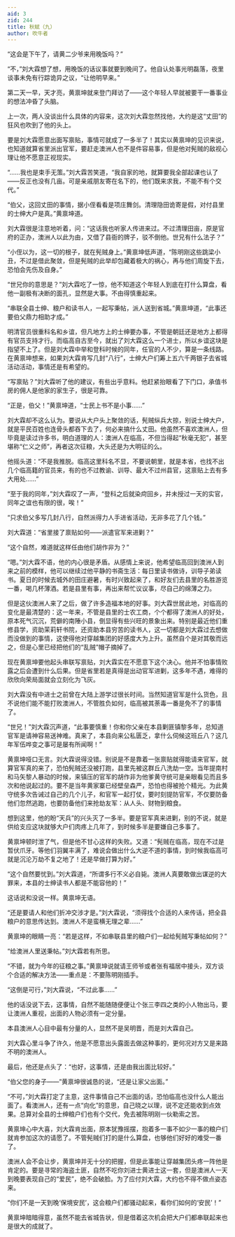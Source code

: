 ```yaml
---
aid: 3
zid: 244
title: 秋赋（九）
author: 吹牛者
---
```


“这会是下午了，请黄二少爷来用晚饭吗？”

“不，”刘大霖想了想，用晚饭的话议事就要到晚间了。他自认处事光明磊落，夜里谈事未免有行踪诡异之议，“让他明早来。”

第二天一早，天才亮，黄禀坤就来登门拜访了——这个年轻人早就被要干一番事业的想法冲昏了头脑。

上一次，两人没谈出什么具体的内容来，这次刘大霖忽然找他，大约是这“丈田”的狂风也吹到了他的头上。

要是刘大霖愿意出面写禀贴，事情可就成了一多半了！其实以黄禀坤的见识来说，也知道就算省里派出官军，要赶走澳洲人也不是件容易事，但是他对髡贼的敌视心理让他不愿意正视现实。

“……我也是束手无策。”刘大霖苦笑道，“我自家的地，就算要我全部起课也认了——反正也没有几亩。可是亲戚朋友寄在名下的，他们既来求我，不能不有个交代。”

“伯父，这回丈田的事情，据小侄看看是项庄舞剑。清理隐田诡寄是假，对付县里的士绅大户是真。”黄禀坤道。

刘大霖很是注意地听着，问：“这话我也听家人传进来过。不过清理田亩，原是官府的正办，澳洲人以此为由，又借了县衙的牌子，驳不倒他。世兄有什么法子？”

“小侄以为，这一切的根子，就在髡贼身上。”黄禀坤低声道，“陈明刚这些跳梁小丑，不过是借此聚敛，但是髡贼的此举却包藏着极大的祸心，再与他们周旋下去，恐怕会先伤及自身。”

“世兄你的意思是？”刘大霖吃了一惊，他不知道这个年轻人到底在打什么算盘，看他一副极有决断的面孔，显然是大事。不由得慎重起来。

“串联全县士绅、粮户和读书人，一起写秉帖，派人送到省城。”黄禀坤道，“此事还要伯父鼎力相助才成。”

明清官员很重科名和乡谊，但凡地方上的士绅要办事，不管是朝廷还是地方上都得有官员支持才行。而临高自古至今，就出了刘大霖这么一个进士，所以乡谊这块是指望不上了。但是刘大霖中举和登科时候的同年，任官的人不少，算是一条线路。在黄禀坤想来，如果刘大霖肯写几封“八行”，士绅大户们筹上五六千两银子去省城活动活动，事情还是有希望的。

“写禀贴？”刘大霖听了他的建议，有些出乎意料。他赶紧抬眼看了下门口，承值书房的佣人是他家的家生子，很是可靠。

“正是，伯父！”黄禀坤道，“士民上书不是小事……”

刘大霖却不这么认为。要说从大户头上聚敛的话，髡贼纵兵大掠，别说士绅大户，就是平民百姓也连骨头都吞下去了，何必来搞什么丈田。他虽然不喜欢澳洲人，但毕竟是读过许多书，明白道理的人：澳洲人在临高，不但当得起“秋毫无犯”，甚至堪称“仁义之师”，再者这次征粮，大头还是为大明征的么。

他摇头道：“不是我推脱。临高这里科名不显，不要说朝里，就是本省，也找不出几个临高籍的官员来，有的也不过教谕、训导、最大不过州县官，这禀贴上去有多大用处……”

“至于我的同年，”刘大霖叹了一声，“登科之后就染疴回乡，并未授过一天的实官，同年之谊也有限的很，唉！”

“只求伯父多写几封八行，自然派得力人手进省活动，无非多花了几个钱。”

刘大霖道：“省里接了禀贴如何——派遣官军来进剿？”

“这个自然，难道就这样任由他们胡作非为？”

“嗯。”刘大霖不语，他的内心很是矛盾。从感情上来说，他希望临高回到澳洲人到来之前的模样，他可以继续过他平静的书斋生活：每日里读书做诗，训导子弟读书。夏日的时候去城外的田庄避暑，有时兴致起来了，和好友们去县里的名胜游览一番，喝几杯薄酒。若是县里有事，再出来帮忙议议事，尽自己的绵薄之力。

但是这伙澳洲人来了之后，做了许多造福本地的好事。刘大霖世居此地，对临高的变化是最清楚的：这一年来，不管是县里的士农工商，个个都得了澳洲人的好处，原本死气沉沉，荒僻的南陲小县，倒显得有些兴旺的景象出来。特别是最近他们重修县学，资助茉莉轩书院，还资助本县穷苦的读书人，这一切都是刘大霖过去想做而没做到的事情，这使得他对穿越集团的好感度大为上升。虽然自个是对其敬而远之，但是心里已经把他们的“乱贼”帽子摘掉了。

现在黄禀坤要他起头串联写禀贴，刘大霖实在不愿意下这个决心。他并不怕事情败露之后会遭到什么后果。但是省里若是真得是出动官军进剿，这多年不遇，难得的欣欣向荣局面就会立刻化为飞灰。

刘大霖没有中进士之前曾在大陆上游学过很长时间。当然知道官军是什么货色，且不说他们能不能打败澳洲人，不管胜负如何，临高被其荼毒一番是免不了的事情了。

“世兄！”刘大霖沉声道，“此事要慎重！你和你父亲在本县剿匪镇黎多年，总知道官军是请神容易送神难。真来了，本县向来公私匮乏，拿什么伺候这班丘八？这几年军伍哗变之事可是屡有所闻啊！”

黄禀坤哑口无言。刘大霖说得没错。别说是不是靠着一张禀贴就得能请来官军，就算官军真的来了，恐怕髡贼还没被打跑，县里先被这群丘八洗劫一空。当年提南村和马矢黎人暴动的时候，来镇压的官军的胡作非为他爹黄守统可是亲眼看见而且多次和他说起过的。要不是当年黄家寨已经壁垒森严，恐怕也得被抢个精光。为此黄守统多次告诫过自己的几个儿子，和官军一起打仗，要时刻提防官军，不仅要防备他们忽然逃跑，也要防备他们来抢劫友军：从人头、财物到粮食。

想到这里，他的盼“天兵”的兴头灭了一多半。要是官军真来进剿，别的不说，就是供给支应这块就够大户们肉疼上几年了，到时候多半是要嫌自己多事了。

黄禀坤顿时泄了气，但是他不甘心这样的失败。又道：“髡贼在临高，现在不过是暂伏爪牙。等他们羽翼丰满了，难说会做出什么大逆不道的事情，到时候我临高可就是沉沦万劫不复之地了！还是早做打算为好。”

“这个自然要忧到。”刘大霖道，“所谓多行不义必自毙。澳洲人真要敢做出谋逆的大罪来，本县的士绅读书人都是不能容他的！”

这话说和没说一样。黄禀坤无语。

“还是要请人和他们折冲交涉才是。”刘大霖说，“须得找个合适的人来传话，把全县粮户的意思传达到。澳洲人不是蛮横无理之辈……”

黄禀坤的眼睛一亮：“若是这样，不如串联县里的粮户们一起给髡贼写秉帖如何？”

“给澳洲人里送秉帖。”刘大霖若有所思。

“不错，就为今年的征粮之事。”黄禀坤说就请王师爷或者张有福居中接头，双方谈个合适的解决方法——重点是：不要陈明刚插手。

“这倒是可行，”刘大霖说，“不过此事……”

他的话没说下去，这事情，自然不能随随便便让个张三李四之类的小人物出马，要让澳洲人重视，出面的人物必须有一定分量。

本县澳洲人心目中最有分量的人，显然不是吴明晋，而是刘大霖自己。

刘大霖心里斗争了许久，他是不愿意出头露面去做这种事的，更何况对方又是来路不明的澳洲人。

最后，他还是点头了：“也好，这事情，还是由我出面比较好。”

“伯父您的身子——”黄禀坤很诚恳的说，“还是让家父出面。”

“不可，”刘大霖打定了主意，这件事情自己不出面的话，恐怕临高也没什么人能出面了。看澳洲人，还有一点“向化”的意思，自己晓之以理，说不定还能收到点效果。总算对全县的士绅粮户们也有个交代，免去被陈明刚一伙勒索之苦。

黄禀坤心中大喜，刘大霖肯出面，原本犹豫摇摆，抱着多一事不如少一事的粮户们就肯参加这次的请愿了。不管髡贼们打的是什么算盘，也够他们好好的难受一番了。

澳洲人会不会让步，黄禀坤并无十分的把握，但是此事能让穿越集团头疼一阵他是肯定的。要是寻常的海盗土匪，自然不吃你刘进士黄进士这一套，但是澳洲人一天到晚要表现自己的“爱民”，绝不会破脸。为了应付刘大霖，大约也不得不做点姿态来。

“你们不是一天到晚‘保境安民’，这会粮户们都骚动起来，看你们如何的‘安民’！”

黄禀坤暗暗得意，虽然不能去省城告状，但是借着这次机会把大户们都串联起来也是很大的成就了。

